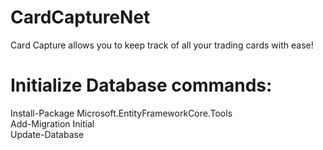 # CardCaptureNet
Card Capture allows you to keep track of all your trading cards with ease!

<h1>Initialize Database commands:</h1>

Install-Package Microsoft.EntityFrameworkCore.Tools<br>
Add-Migration Initial<br>
Update-Database<br>
